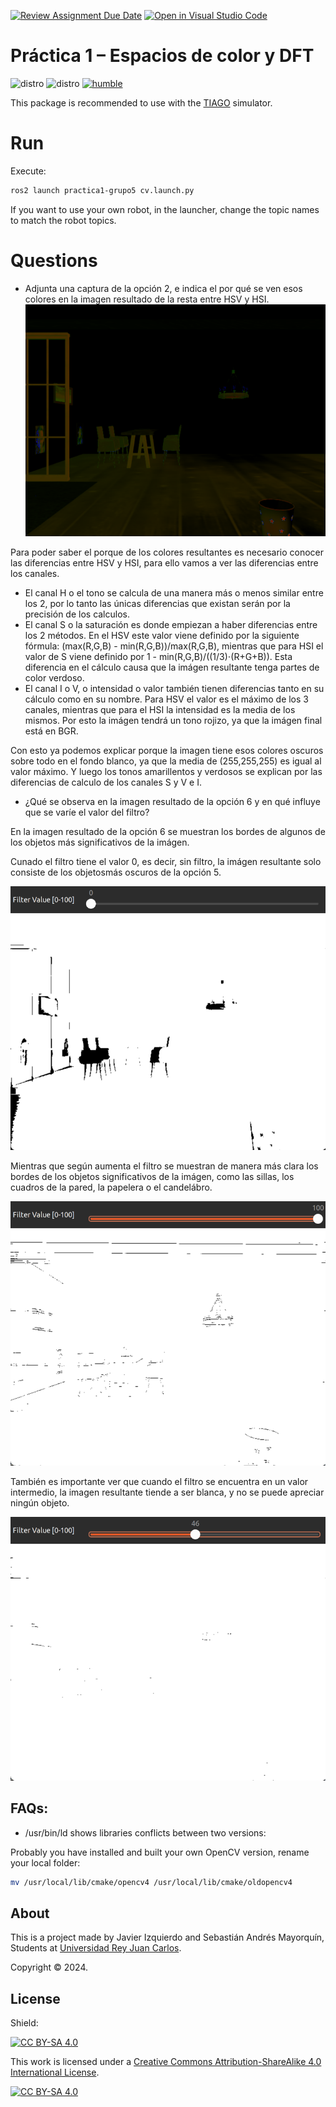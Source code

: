[![Review Assignment Due Date](https://classroom.github.com/assets/deadline-readme-button-24ddc0f5d75046c5622901739e7c5dd533143b0c8e959d652212380cedb1ea36.svg)](https://classroom.github.com/a/6bfcAzJo)
[![Open in Visual Studio Code](https://classroom.github.com/assets/open-in-vscode-718a45dd9cf7e7f842a935f5ebbe5719a5e09af4491e668f4dbf3b35d5cca122.svg)](https://classroom.github.com/online_ide?assignment_repo_id=13786595&assignment_repo_type=AssignmentRepo)
# Práctica 1 – Espacios de color y DFT

![distro](https://img.shields.io/badge/Ubuntu%2022-Jammy%20Jellyfish-green)
![distro](https://img.shields.io/badge/ROS2-Humble-blue)
[![humble](https://github.com/jmguerreroh/computer_vision/actions/workflows/master.yaml/badge.svg?branch=humble)](https://github.com/jmguerreroh/computer_vision/actions/workflows/master.yaml)

This package is recommended to use with the [TIAGO](https://github.com/jmguerreroh/tiago_simulator) simulator.

# Run

Execute:
```bash
ros2 launch practica1-grupo5 cv.launch.py
```
If you want to use your own robot, in the launcher, change the topic names to match the robot topics.

# Questions

- Adjunta una captura de la opción 2, e indica el por qué se ven esos colores en la
imagen resultado de la resta entre HSV y HSI.
![Imagen opción 2](img/im2.png)

Para poder saber el porque de los colores resultantes es necesario conocer las diferencias entre HSV y HSI, para ello vamos a ver las diferencias entre los canales.

- El canal H o el tono se calcula de una manera más o menos similar entre los 2, por lo tanto las únicas diferencias que existan serán por la precisión de los calculos.
- El canal S o la saturación es donde empiezan a haber diferencias entre los 2 métodos. En el HSV este valor viene definido por la siguiente fórmula: (max(R,G,B) - min(R,G,B))/max(R,G,B), mientras que para HSI el valor de S viene definido por 1 - min(R,G,B)/((1/3)⋅(R+G+B)). Esta diferencia en el cálculo causa que la imágen resultante tenga partes de color verdoso.
- El canal I o V, o intensidad o valor también tienen diferencias tanto en su cálculo como en su nombre. Para HSV el valor es el máximo de los 3 canales, mientras que para el HSI la intensidad es la media de los mismos. Por esto la imágen tendrá un tono rojizo, ya que la imágen final está en BGR.

Con esto ya podemos explicar porque la imagen tiene esos colores oscuros sobre todo en el fondo blanco, ya que la media de (255,255,255) es igual al valor máximo. Y luego los tonos amarillentos y verdosos se explican por las diferencias de calculo de los canales S y V e I.

- ¿Qué se observa en la imagen resultado de la opción 6 y en qué influye que se varíe el
valor del filtro?

En la imagen resultado de la opción 6 se muestran los bordes de algunos de los objetos más significativos de la imágen.

Cunado el filtro tiene el valor 0, es decir, sin filtro, la imágen resultante solo consiste de los objetosmás oscuros de la opción 5.

![Sin filtro](img/im6_0.png)

Mientras que según aumenta el filtro se muestran de manera más clara los bordes de los objetos significativos de la imágen, como las sillas, los cuadros de la pared, la papelera o el candelábro.

![Filtro al 100%](img/im6_100.png)

También es importante ver que cuando el filtro se encuentra en un valor intermedio, la imagen resultante tiende a ser blanca, y no se puede apreciar ningún objeto.

![Filtro al 50%](img/im6_50.png)
## FAQs:

* /usr/bin/ld shows libraries conflicts between two versions:

Probably you have installed and built your own OpenCV version, rename your local folder:
```bash
mv /usr/local/lib/cmake/opencv4 /usr/local/lib/cmake/oldopencv4
```

## About

This is a project made by Javier Izquierdo and Sebastián Andrés Mayorquín, Students at [Universidad Rey Juan Carlos].

Copyright &copy; 2024.

## License

Shield: 

[![CC BY-SA 4.0][cc-by-sa-shield]][cc-by-sa]

This work is licensed under a
[Creative Commons Attribution-ShareAlike 4.0 International License][cc-by-sa].

[![CC BY-SA 4.0][cc-by-sa-image]][cc-by-sa]

[cc-by-sa]: http://creativecommons.org/licenses/by-sa/4.0/
[cc-by-sa-image]: https://licensebuttons.net/l/by-sa/4.0/88x31.png
[cc-by-sa-shield]: https://img.shields.io/badge/License-CC%20BY--SA%204.0-lightgrey.svg

[Universidad Rey Juan Carlos]: https://www.urjc.es/

